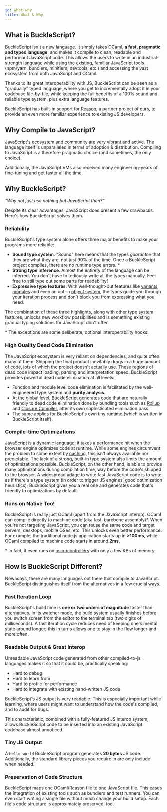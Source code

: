 ```yaml
---
id: what-why
title: What & Why
---
```


## What is BuckleScript?

BuckleScript isn't a new language. It simply takes [OCaml](http://ocaml.org), **a fast, pragmatic and typed language**, and makes it compile to clean, readable and performant JavaScript code. This allows the users to write in an industrial-strength language while using the existing, familiar JavaScript tools (npm/yarn, bundlers, minifiers, devtools, etc.) and accessing the vast ecosystem from both JavaScript and OCaml.

Thanks to its great interoperability with JS, BuckleScript can be seen as a "gradually" typed language, where you get to incrementally adopt it in your codebase file-by-file, while keeping the full benefits of a 100% sound and reliable type system, plus extra language features.

BuckleScript has built-in support for [Reason](https://reasonml.github.io/), a partner project of ours, to provide an even more familiar experience to existing JS developers.

## Why Compile to JavaScript?

JavaScript's ecosystem and community are very vibrant and active. The language itself is unparalleled in terms of adoption & distribution. Compiling to JavaScript is a therefore pragmatic choice (and sometimes, the only choice).

Additionally, the JavaScript VMs also received many engineering-years of fine-tuning and get faster all the time.

## Why BuckleScript?

_"Why not just use nothing but JavaScript then?"_

Despite its clear advantages, JavaScript does present a few drawbacks. Here's how BuckleScript solves them.

### Reliability

BuckleScript's type system alone offers three major benefits to make your programs more reliable:

- **Sound type system**. "Sound" here means that the types _guarantee_ that they are what they are, not just 90% of the time. Once a BuckleScript project compiles, there are no runtime type errors. \*
- **Strong type inference**. Almost the entirety of the language can be inferred. You don't have to tediously write all the types manually. Feel free to still type out some parts for readability!
- **Expressive type features**. With well-thought-out features like [variants](https://reasonml.github.io/guide/language/variant), [modules](https://reasonml.github.io/guide/language/module) and even an opt-in [object system](https://reasonml.github.io/guide/language/object), the types guide you through your iteration process and don't block you from expressing what you need.

The combination of these three highlights, along with other type system features, unlocks new workflow possibilities and is something existing gradual typing solutions for JavaScript don't offer.

\* The exceptions are some deliberate, optional interoperability hooks.

### High Quality Dead Code Elimination

The JavaScript ecosystem is very reliant on dependencies, and quite often many of them. Shipping the final product inevitably drags in a huge amount of code, lots of which the project doesn't actually use. These regions of dead code impact loading, parsing and interpretation speed. BuckleScript provides powerful dead code elimination at all
levels:

- Function and module level code elimination is facilitated by the well-engineered type system and **purity analysis**.
- At the global level, BuckleScript generates code that are naturally friendly to dead code elimination done by bundling tools such as [Rollup](https://github.com/rollup/rollup) and [Closure Compiler](https://developers.google.com/closure/compiler/), after its own sophisticated elimination pass.
- The same applies for BuckleScript's own tiny runtime (which is written in BuckleScript itself).

### Compile-time Optimizations

JavaScript is a dynamic language; it takes a performance hit when the browser engine optimizes code at runtime. While some engines circumvent the problem to some extent by [caching](http://v8project.blogspot.com/2015/07/code-caching.html), this isn't always available nor predictable. The lack of a strong, built-in type system also limits the amount of optimizations possible. BuckleScript, on the other hand, is able to provide many optimizations during compilation time, way before the code's shipped to the browser. A widespread adage to write fast JavaScript code is to write as if there's a type system (in order to trigger JS engines' good optimization heuristics); BuckleScript gives you a real one and generates code that's friendly to optimizations by default.

### Runs on Native Too!

BuckleScript is really just OCaml (apart from the JavaScript interop). OCaml can compile directly to machine code (aka fast, barebone assembly)\*. When you're not targeting JavaScript, you can reuse the same code and target servers, desktops, mobile OSes, etc. This unlocks even better performance. For example, the traditional node.js application starts up in **>100ms**, while OCaml compiled to machine code starts in around **2ms**.

\* In fact, it even runs on [microcontrollers](http://www.algo-prog.info/ocapic/web/index.php?id=ocapic) with only a few KBs of memory.

## How Is BuckleScript Different?

Nowadays, there are many languages out there that compile to JavaScript. BuckleScript distinguishes itself from the alternatives in a few crucial ways.

### Fast Iteration Loop

BuckleScript's build time is **one or two orders of magnitude** faster than alternatives. In its watcher mode, the build system usually finishes before you switch screen from the editor to the terminal tab (two digits of milliseconds). A fast iteration cycle reduces need of keeping one's mental state around longer; this in turns allows one to stay in the flow longer and more often.

### Readable Output & Great Interop

Unreadable JavaScript code generated from other compiled-to-js languages makes it so that it could be, practically speaking:

- Hard to debug
- Hard to learn from
- Hard to profile for performance
- Hard to integrate with existing hand-written JS code

<!-- TODO: playground link -->

BuckleScript's JS output is very readable. This is especially important while learning, where users might want to understand how the code's compiled, and to audit for bugs.

<!-- TODO: link to interop -->

This characteristic, combined with a fully-featured JS interop system, allows BuckleScript code to be inserted into an existing JavaScript codebase almost unnoticed.

<!-- TODO: how to slip code into others' codebase -->

### Tiny JS Output

<!-- TODO: playground link -->

A `Hello world` BuckleScript program generates **20 bytes** JS code. Additionally, the standard library pieces you require in are only include when needed.

### Preservation of Code Structure

BuckleScript maps one OCaml/Reason file to one JavaScript file. This eases the integration of existing tools such as bundlers and test runners. You can even start writing a single file without much change your build setup. Each file's code structure is approximately preserved, too.
